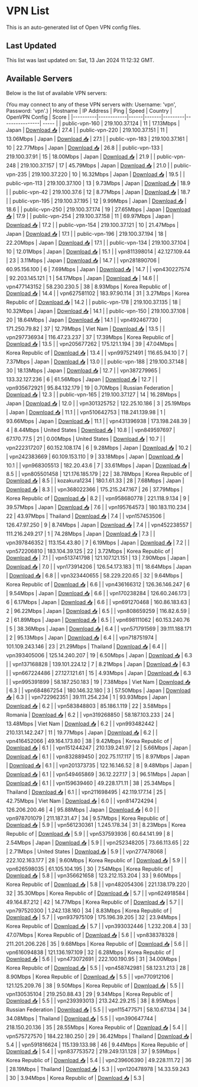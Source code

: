 # VPN List

This is an auto-generated list of Open VPN config files.

## Last Updated

This list was last updated on: Sat, 13 Jan 2024 11:12:32 GMT.

## Available Servers

Below is the list of available VPN servers:

(You may connect to any of these VPN servers with: Username: 'vpn', Password: 'vpn'.)
| Hostname | IP Address | Ping | Speed | Country | OpenVPN Config | Score |
|----------|------------|------|-------|---------|----------------| ----- |
| public-vpn-160 | 219.100.37.124 | 11 | 17.13Mbps | Japan | [Download 📥](./configs/server_0_JP.ovpn) | 27.4 |
| public-vpn-220 | 219.100.37.151 | 11 | 13.06Mbps | Japan | [Download 📥](./configs/server_1_JP.ovpn) | 27.1 |
| public-vpn-183 | 219.100.37.161 | 10 | 22.77Mbps | Japan | [Download 📥](./configs/server_2_JP.ovpn) | 26.8 |
| public-vpn-133 | 219.100.37.91 | 15 | 18.00Mbps | Japan | [Download 📥](./configs/server_3_JP.ovpn) | 21.9 |
| public-vpn-248 | 219.100.37.157 | 17 | 45.79Mbps | Japan | [Download 📥](./configs/server_4_JP.ovpn) | 21.0 |
| public-vpn-235 | 219.100.37.220 | 10 | 16.32Mbps | Japan | [Download 📥](./configs/server_5_JP.ovpn) | 19.5 |
| public-vpn-113 | 219.100.37.100 | 13 | 9.73Mbps | Japan | [Download 📥](./configs/server_6_JP.ovpn) | 18.9 |
| public-vpn-42 | 219.100.37.6 | 12 | 8.77Mbps | Japan | [Download 📥](./configs/server_7_JP.ovpn) | 18.7 |
| public-vpn-195 | 219.100.37.195 | 12 | 9.99Mbps | Japan | [Download 📥](./configs/server_8_JP.ovpn) | 18.6 |
| public-vpn-250 | 219.100.37.174 | 19 | 27.65Mbps | Japan | [Download 📥](./configs/server_9_JP.ovpn) | 17.9 |
| public-vpn-254 | 219.100.37.158 | 11 | 69.97Mbps | Japan | [Download 📥](./configs/server_10_JP.ovpn) | 17.2 |
| public-vpn-154 | 219.100.37.121 | 10 | 21.47Mbps | Japan | [Download 📥](./configs/server_11_JP.ovpn) | 17.1 |
| public-vpn-196 | 219.100.37.194 | 18 | 22.20Mbps | Japan | [Download 📥](./configs/server_12_JP.ovpn) | 17.1 |
| public-vpn-134 | 219.100.37.104 | 10 | 12.01Mbps | Japan | [Download 📥](./configs/server_13_JP.ovpn) | 15.1 |
| vpn811398014 | 42.127.109.44 | 23 | 3.11Mbps | Japan | [Download 📥](./configs/server_14_JP.ovpn) | 14.7 |
| vpn281890706 | 60.95.156.100 | 6 | 7.69Mbps | Japan | [Download 📥](./configs/server_15_JP.ovpn) | 14.7 |
| vpn430227574 | 92.203.145.121 | 1 | 54.17Mbps | Japan | [Download 📥](./configs/server_16_JP.ovpn) | 14.6 |
| vpn477143152 | 58.230.230.5 | 38 | 8.93Mbps | Korea Republic of | [Download 📥](./configs/server_17_KR.ovpn) | 14.4 |
| vpn627581102 | 183.97.90.114 | 31 | 3.27Mbps | Korea Republic of | [Download 📥](./configs/server_18_KR.ovpn) | 14.2 |
| public-vpn-178 | 219.100.37.135 | 18 | 10.32Mbps | Japan | [Download 📥](./configs/server_19_JP.ovpn) | 14.1 |
| public-vpn-150 | 219.100.37.108 | 20 | 18.64Mbps | Japan | [Download 📥](./configs/server_20_JP.ovpn) | 14.1 |
| vpn492467730 | 171.250.79.82 | 37 | 12.79Mbps | Viet Nam | [Download 📥](./configs/server_21_VN.ovpn) | 13.5 |
| vpn297736934 | 116.47.23.237 | 37 | 17.39Mbps | Korea Republic of | [Download 📥](./configs/server_22_KR.ovpn) | 13.5 |
| vpn205677262 | 175.121.1.194 | 39 | 47.04Mbps | Korea Republic of | [Download 📥](./configs/server_23_KR.ovpn) | 13.4 |
| vpn997521491 | 116.65.94.10 | 7 | 7.37Mbps | Japan | [Download 📥](./configs/server_24_JP.ovpn) | 13.0 |
| public-vpn-188 | 219.100.37.148 | 30 | 18.13Mbps | Japan | [Download 📥](./configs/server_25_JP.ovpn) | 12.7 |
| vpn387279965 | 133.32.127.236 | 6 | 61.56Mbps | Japan | [Download 📥](./configs/server_26_JP.ovpn) | 12.7 |
| vpn935672921 | 95.84.132.179 | 19 | 0.70Mbps | Russian Federation | [Download 📥](./configs/server_27_RU.ovpn) | 12.3 |
| public-vpn-165 | 219.100.37.127 | 14 | 16.28Mbps | Japan | [Download 📥](./configs/server_28_JP.ovpn) | 12.0 |
| vpn301325752 | 122.25.10.186 | 3 | 25.19Mbps | Japan | [Download 📥](./configs/server_29_JP.ovpn) | 11.1 |
| vpn510642753 | 118.241.139.98 | 1 | 93.66Mbps | Japan | [Download 📥](./configs/server_30_JP.ovpn) | 11.1 |
| vpn431396938 | 173.198.248.39 | 4 | 8.44Mbps | United States | [Download 📥](./configs/server_31_US.ovpn) | 10.8 |
| vpn849597697 | 67.170.77.5 | 21 | 0.00Mbps | United States | [Download 📥](./configs/server_32_US.ovpn) | 10.7 |
| vpn222317207 | 60.152.108.174 | 6 | 9.28Mbps | Japan | [Download 📥](./configs/server_33_JP.ovpn) | 10.2 |
| vpn242383669 | 60.109.153.110 | 9 | 33.18Mbps | Japan | [Download 📥](./configs/server_34_JP.ovpn) | 10.1 |
| vpn968305513 | 182.20.43.6 | 7 | 33.61Mbps | Japan | [Download 📥](./configs/server_35_JP.ovpn) | 8.5 |
| vpn805501458 | 121.176.185.179 | 22 | 38.78Mbps | Korea Republic of | [Download 📥](./configs/server_36_KR.ovpn) | 8.5 |
| kozakura1234 | 180.1.61.33 | 28 | 7.68Mbps | Japan | [Download 📥](./configs/server_37_JP.ovpn) | 8.3 |
| vpn368022366 | 175.215.247.167 | 26 | 37.79Mbps | Korea Republic of | [Download 📥](./configs/server_38_KR.ovpn) | 8.2 |
| vpn958680778 | 221.118.9.134 | 9 | 39.57Mbps | Japan | [Download 📥](./configs/server_39_JP.ovpn) | 7.6 |
| vpn195764573 | 180.183.110.234 | 22 | 43.97Mbps | Thailand | [Download 📥](./configs/server_40_TH.ovpn) | 7.4 |
| vpn157453506 | 126.47.97.250 | 9 | 8.74Mbps | Japan | [Download 📥](./configs/server_41_JP.ovpn) | 7.4 |
| vpn452238557 | 111.216.249.217 | 1 | 74.28Mbps | Japan | [Download 📥](./configs/server_42_JP.ovpn) | 7.3 |
| vpn397846352 | 113.154.43.80 | 7 | 6.19Mbps | Japan | [Download 📥](./configs/server_43_JP.ovpn) | 7.2 |
| vpn572206810 | 183.104.39.125 | 22 | 3.72Mbps | Korea Republic of | [Download 📥](./configs/server_44_KR.ovpn) | 7.1 |
| vpn513741798 | 121.107.121.151 | 13 | 7.90Mbps | Japan | [Download 📥](./configs/server_45_JP.ovpn) | 7.0 |
| vpn173914206 | 126.54.173.183 | 11 | 18.64Mbps | Japan | [Download 📥](./configs/server_46_JP.ovpn) | 6.8 |
| vpn323440655 | 58.229.220.65 | 32 | 9.64Mbps | Korea Republic of | [Download 📥](./configs/server_47_KR.ovpn) | 6.6 |
| vpn436166312 | 126.36.146.247 | 6 | 9.54Mbps | Japan | [Download 📥](./configs/server_48_JP.ovpn) | 6.6 |
| vpn170238284 | 126.60.246.173 | 6 | 6.17Mbps | Japan | [Download 📥](./configs/server_49_JP.ovpn) | 6.6 |
| vpn691270468 | 160.86.183.63 | 2 | 96.22Mbps | Japan | [Download 📥](./configs/server_50_JP.ovpn) | 6.5 |
| vpn808659259 | 116.82.6.59 | 2 | 61.89Mbps | Japan | [Download 📥](./configs/server_51_JP.ovpn) | 6.5 |
| vpn698111062 | 60.153.240.76 | 5 | 38.36Mbps | Japan | [Download 📥](./configs/server_52_JP.ovpn) | 6.4 |
| vpn571791569 | 39.111.188.171 | 2 | 95.13Mbps | Japan | [Download 📥](./configs/server_53_JP.ovpn) | 6.4 |
| vpn718751974 | 101.109.243.146 | 23 | 21.29Mbps | Thailand | [Download 📥](./configs/server_54_TH.ovpn) | 6.4 |
| vpn393405006 | 125.14.240.207 | 19 | 6.50Mbps | Japan | [Download 📥](./configs/server_55_JP.ovpn) | 6.3 |
| vpn137168828 | 139.101.224.12 | 7 | 8.21Mbps | Japan | [Download 📥](./configs/server_56_JP.ovpn) | 6.3 |
| vpn667224486 | 27.127.121.61 | 15 | 4.93Mbps | Japan | [Download 📥](./configs/server_57_JP.ovpn) | 6.3 |
| vpn995391899 | 58.187.250.183 | 19 | 7.38Mbps | Viet Nam | [Download 📥](./configs/server_58_VN.ovpn) | 6.3 |
| vpn684867254 | 180.146.32.180 | 3 | 57.50Mbps | Japan | [Download 📥](./configs/server_59_JP.ovpn) | 6.3 |
| vpn722962351 | 39.111.254.234 | 1 | 93.93Mbps | Japan | [Download 📥](./configs/server_60_JP.ovpn) | 6.2 |
| vpn583848803 | 85.186.1.119 | 22 | 3.58Mbps | Romania | [Download 📥](./configs/server_61_RO.ovpn) | 6.2 |
| vpn319268850 | 58.187.103.233 | 24 | 13.48Mbps | Viet Nam | [Download 📥](./configs/server_62_VN.ovpn) | 6.2 |
| vpn993482442 | 210.131.142.247 | 11 | 19.77Mbps | Japan | [Download 📥](./configs/server_63_JP.ovpn) | 6.2 |
| vpn416452066 | 49.164.173.80 | 38 | 9.42Mbps | Korea Republic of | [Download 📥](./configs/server_64_KR.ovpn) | 6.1 |
| vpn151244247 | 210.139.241.97 | 2 | 5.66Mbps | Japan | [Download 📥](./configs/server_65_JP.ovpn) | 6.1 |
| vpn832889450 | 202.75.117.117 | 15 | 8.97Mbps | Japan | [Download 📥](./configs/server_66_JP.ovpn) | 6.1 |
| vpn201373735 | 122.16.146.52 | 8 | 9.48Mbps | Japan | [Download 📥](./configs/server_67_JP.ovpn) | 6.1 |
| vpn549465869 | 36.12.227.17 | 3 | 96.51Mbps | Japan | [Download 📥](./configs/server_68_JP.ovpn) | 6.1 |
| vpn159639460 | 49.228.171.11 | 38 | 25.34Mbps | Thailand | [Download 📥](./configs/server_69_TH.ovpn) | 6.1 |
| vpn211698495 | 42.119.177.14 | 25 | 42.75Mbps | Viet Nam | [Download 📥](./configs/server_70_VN.ovpn) | 6.0 |
| vpn814724294 | 126.206.200.46 | 4 | 95.88Mbps | Japan | [Download 📥](./configs/server_71_JP.ovpn) | 6.0 |
| vpn978701079 | 211.187.31.47 | 34 | 9.57Mbps | Korea Republic of | [Download 📥](./configs/server_72_KR.ovpn) | 5.9 |
| vpn561230361 | 1.245.178.34 | 31 | 8.23Mbps | Korea Republic of | [Download 📥](./configs/server_73_KR.ovpn) | 5.9 |
| vpn537593936 | 60.64.141.99 | 8 | 2.54Mbps | Japan | [Download 📥](./configs/server_74_JP.ovpn) | 5.9 |
| vpn252348205 | 73.66.113.65 | 22 | 2.71Mbps | United States | [Download 📥](./configs/server_75_US.ovpn) | 5.9 |
| vpn277478068 | 222.102.163.177 | 28 | 9.60Mbps | Korea Republic of | [Download 📥](./configs/server_76_KR.ovpn) | 5.9 |
| vpn626598035 | 61.105.104.195 | 30 | 7.54Mbps | Korea Republic of | [Download 📥](./configs/server_77_KR.ovpn) | 5.8 |
| vpn356621658 | 123.212.153.204 | 33 | 9.60Mbps | Korea Republic of | [Download 📥](./configs/server_78_KR.ovpn) | 5.8 |
| vpn482054306 | 221.138.179.220 | 32 | 35.30Mbps | Korea Republic of | [Download 📥](./configs/server_79_KR.ovpn) | 5.7 |
| vpn624918584 | 49.164.87.212 | 42 | 14.77Mbps | Korea Republic of | [Download 📥](./configs/server_80_KR.ovpn) | 5.7 |
| vpn797520300 | 1.242.138.160 | 34 | 8.83Mbps | Korea Republic of | [Download 📥](./configs/server_81_KR.ovpn) | 5.7 |
| vpn937975109 | 175.196.39.205 | 32 | 23.94Mbps | Korea Republic of | [Download 📥](./configs/server_82_KR.ovpn) | 5.7 |
| vpn393032446 | 1.232.208.4 | 33 | 47.07Mbps | Korea Republic of | [Download 📥](./configs/server_83_KR.ovpn) | 5.6 |
| vpn838378328 | 211.201.206.226 | 35 | 9.68Mbps | Korea Republic of | [Download 📥](./configs/server_84_KR.ovpn) | 5.6 |
| vpn616094838 | 121.136.197.109 | 32 | 6.28Mbps | Korea Republic of | [Download 📥](./configs/server_85_KR.ovpn) | 5.6 |
| vpn473072691 | 222.100.190.95 | 31 | 34.00Mbps | Korea Republic of | [Download 📥](./configs/server_86_KR.ovpn) | 5.5 |
| vpn458742981 | 58.123.1.213 | 28 | 8.90Mbps | Korea Republic of | [Download 📥](./configs/server_87_KR.ovpn) | 5.5 |
| vpn770912106 | 121.125.209.76 | 38 | 9.50Mbps | Korea Republic of | [Download 📥](./configs/server_88_KR.ovpn) | 5.5 |
| vpn130535104 | 219.250.88.43 | 29 | 9.34Mbps | Korea Republic of | [Download 📥](./configs/server_89_KR.ovpn) | 5.5 |
| vpn239393013 | 213.242.29.215 | 38 | 8.95Mbps | Russian Federation | [Download 📥](./configs/server_90_RU.ovpn) | 5.5 |
| vpn115477571 | 58.10.67.134 | 34 | 34.08Mbps | Thailand | [Download 📥](./configs/server_91_TH.ovpn) | 5.5 |
| vpn390647744 | 218.150.20.136 | 35 | 28.55Mbps | Korea Republic of | [Download 📥](./configs/server_92_KR.ovpn) | 5.4 |
| vpn575727570 | 184.22.180.250 | 29 | 36.42Mbps | Thailand | [Download 📥](./configs/server_93_TH.ovpn) | 5.4 |
| vpn591816624 | 115.139.133.98 | 46 | 9.44Mbps | Korea Republic of | [Download 📥](./configs/server_94_KR.ovpn) | 5.4 |
| vpn837753572 | 219.249.131.128 | 37 | 9.59Mbps | Korea Republic of | [Download 📥](./configs/server_95_KR.ovpn) | 5.4 |
| vpn239606390 | 49.228.111.72 | 36 | 28.19Mbps | Thailand | [Download 📥](./configs/server_96_TH.ovpn) | 5.3 |
| vpn120478978 | 14.33.59.243 | 30 | 3.94Mbps | Korea Republic of | [Download 📥](./configs/server_97_KR.ovpn) | 5.3 |
